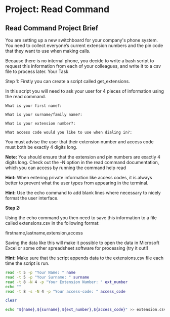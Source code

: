 # Project: Read Command

## Read Command Project Brief


You are setting up a new switchboard for your company's phone system. You need to collect everyone’s current extension numbers and the pin code that they want to use when making calls.

Because there is no internal phone, you decide to write a bash script to request this information from each of your colleagues, and write it to a csv file to process later.
Your Task

Step 1: Firstly you can create a script called get_extensions.

In this script you will need to ask your user for 4 pieces of information using the read command.

    What is your first name?:

    What is your surname/family name?:

    What is your extension number?:

    What access code would you like to use when dialing in?:

You must advise the user that their extension number and access code must both be exactly 4 digits long.

**Note:** You should ensure that the extension and pin numbers are exactly 4 digits long. Check out the -N option in the read command documentation, which you can access by running the command help read

**Hint:** When entering private information like access codes, it is always better to prevent what the user types from appearing in the terminal.

**Hint:** Use the echo command to add blank lines where necessary to nicely format the user interface.


**Step 2:**

Using the echo command you then need to save this information to a file called extensions.csv in the following format:

firstname,lastname,extension,access

Saving the data like this will make it possible to open the data in Microsoft Excel or some other spreadsheet software for processing (try it out!)

**Hint:** Make sure that the script appends data to the extensions.csv file each time the script is run.


```bash
read -t 5 -p "Your Name: " name
read -t 5 -p "Your Surname: " surname
read -t 8 -N 4 -p "Your Extension Number: " ext_number
echo ""
read -t 8 -s -N 4 -p "Your access-code: " access_code

clear

echo "${name},${surname},${ext_number},${access_code}" >> extension.csv
```